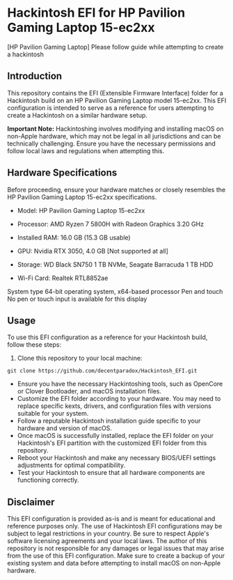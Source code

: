 # Hackintosh EFI for HP Pavilion Gaming Laptop 15-ec2xx

[HP Pavilion Gaming Laptop]
Please follow guide while attempting to create a hackintosh

## Introduction

This repository contains the EFI (Extensible Firmware Interface) folder for a Hackintosh build on an HP Pavilion Gaming Laptop model 15-ec2xx. This EFI configuration is intended to serve as a reference for users attempting to create a Hackintosh on a similar hardware setup. 

**Important Note:** Hackintoshing involves modifying and installing macOS on non-Apple hardware, which may not be legal in all jurisdictions and can be technically challenging. Ensure you have the necessary permissions and follow local laws and regulations when attempting this.

## Hardware Specifications

Before proceeding, ensure your hardware matches or closely resembles the HP Pavilion Gaming Laptop 15-ec2xx specifications.

- Model: HP Pavilion Gaming Laptop 15-ec2xx

  
- Processor:	AMD Ryzen 7 5800H with Radeon Graphics   3.20 GHz
- Installed RAM: 16.0 GB (15.3 GB usable)
- GPU: Nvidia RTX 3050, 4.0 GB [Not supported at all]
- Storage: WD Black SN750 1 TB NVMe, Seagate Barracuda 1 TB HDD
- Wi-Fi Card: Realtek RTL8852ae



System type	64-bit operating system, x64-based processor
Pen and touch	No pen or touch input is available for this display

## Usage

To use this EFI configuration as a reference for your Hackintosh build, follow these steps:

 1. Clone this repository to your local machine:

   ```shell
   git clone https://github.com/decentparadox/Hackintosh_EFI.git
   ```
- Ensure you have the necessary Hackintoshing tools, such as OpenCore or Clover Bootloader, and macOS installation files.
- Customize the EFI folder according to your hardware. You may need to replace specific kexts, drivers, and configuration files with versions suitable for your system.
- Follow a reputable Hackintosh installation guide specific to your hardware and version of macOS.
- Once macOS is successfully installed, replace the EFI folder on your Hackintosh's EFI partition with the customized EFI folder from this repository.
- Reboot your Hackintosh and make any necessary BIOS/UEFI settings adjustments for optimal compatibility.
- Test your Hackintosh to ensure that all hardware components are functioning correctly.

## Disclaimer

 This EFI configuration is provided as-is and is meant for educational and reference purposes only.
 The use of Hackintosh EFI configurations may be subject to legal restrictions in your country. Be sure to respect Apple's software licensing agreements and your local laws.
 The author of this repository is not responsible for any damages or legal issues that may arise from the use of this EFI configuration.
 Make sure to create a backup of your existing system and data before attempting to install macOS on non-Apple hardware.

